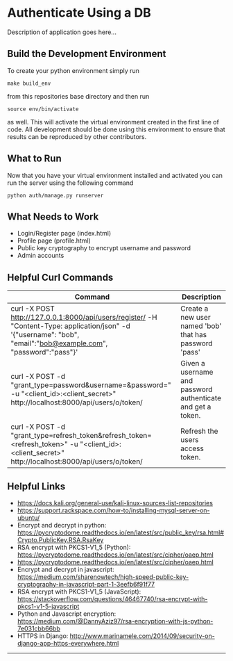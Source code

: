 # Authenticate Using a DB
Description of application goes here...


## Build the Development Environment
To create your python environment simply run
```
make build_env
```
from this repositories base directory and then run
```
source env/bin/activate
```
as well. This will activate the virtual environment 
created in the first line of code. All development should
be done using this environment to ensure that results can
be reproduced by other contributors.


## What to Run
Now that you have your virtual environment installed
and activated you can run the server using the following command
```
python auth/manage.py runserver
```


## What Needs to Work

* Login/Register page (index.html)
* Profile page (profile.html)
* Public key cryptography to encrypt username and password
* Admin accounts


## Helpful Curl Commands

| Command | Description
|---      |---
|  curl -X POST http://127.0.0.1:8000/api/users/register/ -H "Content-Type: application/json" -d '{"username": "bob", "email":"bob@example.com", "password":"pass"}' | Create a new user named 'bob' that has password 'pass' |
| curl -X POST -d "grant_type=password&username=<username>&password=<password>" -u "<client_id>:<client_secret>" http://localhost:8000/api/users/o/token/ | Given a username and password authenticate and get a token. |
| curl -X POST -d "grant_type=refresh_token&refresh_token=<refresh_token>" -u "<client_id>:<client_secret>" http://localhost:8000/api/users/o/token/ | Refresh the users access token. |


## Helpful Links

* https://docs.kali.org/general-use/kali-linux-sources-list-repositories
* https://support.rackspace.com/how-to/installing-mysql-server-on-ubuntu/
* Encrypt and decrypt in python: https://pycryptodome.readthedocs.io/en/latest/src/public_key/rsa.html#Crypto.PublicKey.RSA.RsaKey
* RSA encrypt with PKCS1-V1_5 (Python): https://pycryptodome.readthedocs.io/en/latest/src/cipher/oaep.html
* https://pycryptodome.readthedocs.io/en/latest/src/cipher/oaep.html
* Encrypt and decrypt in javascript: https://medium.com/sharenowtech/high-speed-public-key-cryptography-in-javascript-part-1-3eefb6f91f77
* RSA encrypt with PKCS1-V1_5 (JavaScript): https://stackoverflow.com/questions/46467740/rsa-encrypt-with-pkcs1-v1-5-javascript
* Python and Javascript encryption: https://medium.com/@DannyAziz97/rsa-encryption-with-js-python-7e031cbb66bb
* HTTPS in Django: http://www.marinamele.com/2014/09/security-on-django-app-https-everywhere.html

---

